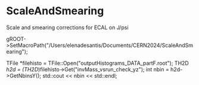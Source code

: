 # ScaleAndSmearing
Scale and smearing corrections for ECAL on J/psi

gROOT->SetMacroPath("/Users/elenadesantis/Documents/CERN2024/ScaleAndSmearing");


TFile *filehisto = TFile::Open("outputHistograms_DATA_partF.root");
TH2D *h2d = (TH2D*)filehisto->Get("invMass_vsrun_check_yz");
int nbin = h2d->GetNbinsY();
std::cout << nbin << std::endl;